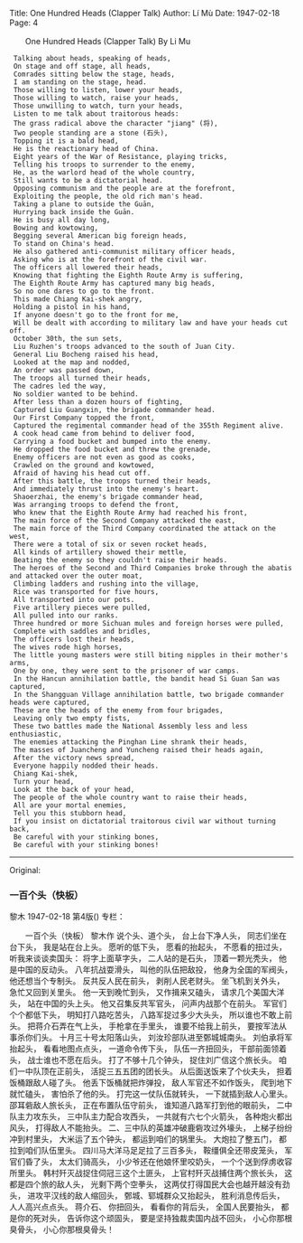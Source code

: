 Title: One Hundred Heads (Clapper Talk)
Author: Lí Mù
Date: 1947-02-18
Page: 4

　　One Hundred Heads (Clapper Talk)
    By Li Mu

     Talking about heads, speaking of heads,
     On stage and off stage, all heads,
     Comrades sitting below the stage, heads,
     I am standing on the stage, head.
     Those willing to listen, lower your heads,
     Those willing to watch, raise your heads,
     Those unwilling to watch, turn your heads,
     Listen to me talk about traitorous heads:
     The grass radical above the character "jiang" (将),
     Two people standing are a stone (石头),
     Topping it is a bald head,
     He is the reactionary head of China.
     Eight years of the War of Resistance, playing tricks,
     Telling his troops to surrender to the enemy,
     He, as the warlord head of the whole country,
     Still wants to be a dictatorial head.
     Opposing communism and the people are at the forefront,
     Exploiting the people, the old rich man's head.
     Taking a plane to outside the Guān,
     Hurrying back inside the Guān.
     He is busy all day long,
     Bowing and kowtowing,
     Begging several American big foreign heads,
     To stand on China's head.
     He also gathered anti-communist military officer heads,
     Asking who is at the forefront of the civil war.
     The officers all lowered their heads,
     Knowing that fighting the Eighth Route Army is suffering,
     The Eighth Route Army has captured many big heads,
     So no one dares to go to the front.
     This made Chiang Kai-shek angry,
     Holding a pistol in his hand,
     If anyone doesn't go to the front for me,
     Will be dealt with according to military law and have your heads cut off.
     October 30th, the sun sets,
     Liu Ruzhen's troops advanced to the south of Juan City.
     General Liu Bocheng raised his head,
     Looked at the map and nodded,
     An order was passed down,
     The troops all turned their heads,
     The cadres led the way,
     No soldier wanted to be behind.
     After less than a dozen hours of fighting,
     Captured Liu Guangxin, the brigade commander head.
     Our First Company topped the front,
     Captured the regimental commander head of the 355th Regiment alive.
     A cook head came from behind to deliver food,
     Carrying a food bucket and bumped into the enemy.
     He dropped the food bucket and threw the grenade,
     Enemy officers are not even as good as cooks,
     Crawled on the ground and kowtowed,
     Afraid of having his head cut off.
     After this battle, the troops turned their heads,
     And immediately thrust into the enemy's heart.
     Shaoerzhai, the enemy's brigade commander head,
     Was arranging troops to defend the front,
     Who knew that the Eighth Route Army had reached his front,
     The main force of the Second Company attacked the east,
     The main force of the Third Company coordinated the attack on the west,
     There were a total of six or seven rocket heads,
     All kinds of artillery showed their mettle,
     Beating the enemy so they couldn't raise their heads.
     The heroes of the Second and Third Companies broke through the abatis and attacked over the outer moat,
     Climbing ladders and rushing into the village,
     Rice was transported for five hours,
     All transported into our pots.
     Five artillery pieces were pulled,
     All pulled into our ranks.
     Three hundred or more Sichuan mules and foreign horses were pulled,
     Complete with saddles and bridles,
     The officers lost their heads,
     The wives rode high horses,
     The little young masters were still biting nipples in their mother's arms,
     One by one, they were sent to the prisoner of war camps.
     In the Hancun annihilation battle, the bandit head Si Guan San was captured,
     In the Shangguan Village annihilation battle, two brigade commander heads were captured,
     These are the heads of the enemy from four brigades,
     Leaving only two empty fists,
     These two battles made the National Assembly less and less enthusiastic,
     The enemies attacking the Pinghan Line shrank their heads,
     The masses of Juancheng and Yuncheng raised their heads again,
     After the victory news spread,
     Everyone happily nodded their heads.
     Chiang Kai-shek,
     Turn your head,
     Look at the back of your head,
     The people of the whole country want to raise their heads,
     All are your mortal enemies,
     Tell you this stubborn head,
     If you insist on dictatorial traitorous civil war without turning back,
     Be careful with your stinking bones,
     Be careful with your stinking bones!



<hr /> 

Original: 


### 一百个头（快板）
黎木
1947-02-18
第4版()
专栏：

　　一百个头（快板）
    黎木作
     说个头、道个头，
     台上台下净人头，
     同志们坐在台下头，
     我是站在台上头。
     愿听的低下头，
     愿看的抬起头，
     不愿看的扭过头，
     听我来谈谈卖国头：
     将字上面草字头，
     二人站的是石头，
     顶着一颗光秃头，
     他是中国的反动头。
     八年抗战耍滑头，
     叫他的队伍把敌投，
     他身为全国的军阀头，
     他还想当个专制头。
     反共反人民在前头，
     剥削人民老财头。
     坐飞机到关外头，
     急忙又回到关里头。
     他一天到晚忙到头，
     又作揖来又磕头，
     请求几个美国大洋头，
     站在中国的头上头。
     他又召集反共军官头，
     问声内战那个在前头。
     军官们个个都低下头，
     明知打八路吃苦头，
     八路军捉过多少大头头，
     所以谁也不敢上前头。
     把蒋介石弄在气上头，
     手枪拿在手里头，
     谁要不给我上前头，
     要按军法从事杀你们头。
     十月三十号太阳落山头，
     刘汝珍部队进至鄄城城南头。
     刘伯承将军抬起头，
     看看地图点点头，
     一道命令传下头，
     队伍一齐扭回头，
     干部前面领着头，
     战士谁也不愿在后头。
     打了不够十几个钟头，
     捉住刘广信这个旅长头。
     咱们一中队顶在正前头，
     活捉三五五团的团长头。
     从后面送饭来了个伙夫头，
     担着饭桶跟敌人碰了头。
     他丢下饭桶就把炸弹投，
     敌人军官还不如作饭头，
     爬到地下就忙磕头，
     害怕杀了他的头。
     打完这一仗队伍就转头，
     一下就插到敌人心里头。
     邵耳砦敌人旅长头，
     正在布置队伍守前头，
     谁知道八路军打到他的眼前头，
     二中队主力攻东头，
     三中队主力配合攻西头，
     一共就有六七个火箭头，
     各种炮火都出风头，
     打得敌人不能抬头。
     二、三中队的英雄冲破鹿砦攻过外壕头，
     上梯子纷纷冲到村里头，
     大米运了五个钟头，
     都运到咱们的锅里头。
     大炮拉了整五门，
     都拉到咱们队伍里头。
     四川马大洋马足足拉了三百多头，
     鞍缰俱全还带皮笼头，
     军官们昏了头，
     太太们骑高头，
     小少爷还在他娘怀里咬奶头，
     一个个送到俘虏收容所里头。
     韩村歼灭战捉住伺冠三这个土匪头，
     上官村歼灭战捕住两个旅长头，
     这都是四个旅的敌人头，
     光剩下两个空拳头，
     这两仗打得国民大会也越开越没有劲头，
     进攻平汉线的敌人缩回头，
     鄄城、郓城群众又抬起头，
     胜利消息传后头，
     人人高兴点点头。
     蒋介石、
     你扭回头，
     看看你的背后头，
     全国人民要抬头，
     都是你的死对头，
     告诉你这个顽固头，
     要是坚持独裁卖国内战不回头，
     小心你那根臭骨头，
     小心你那根臭骨头！

